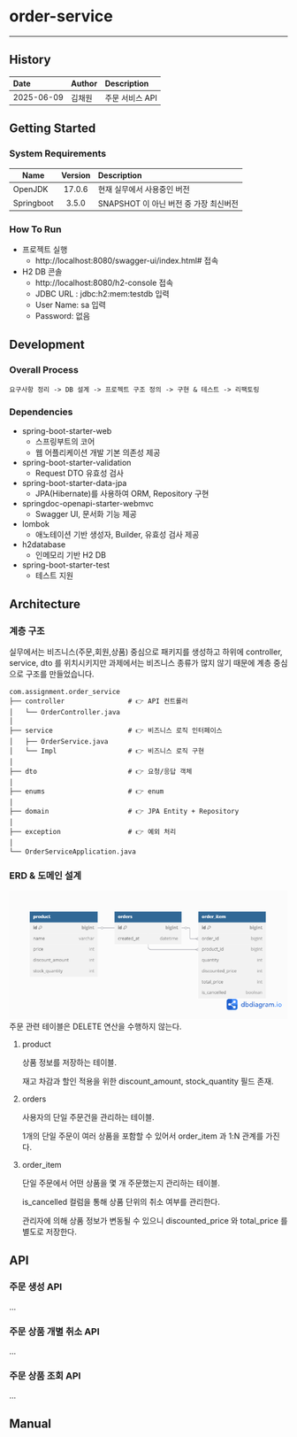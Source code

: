 # order-service
- - - 
## History
| Date       |Author| Description |
|:-----------|:---|:------------|
| 2025-06-09 |김채원| 주문 서비스 API  | 

## Getting Started
### System Requirements
|Name|Version| Description                                                                             |
|---|:---:|:----------------------------------------------------------------------------------------|
|OpenJDK|17.0.6| 현재 실무에서 사용중인 버전                                              |
|Springboot|3.5.0| SNAPSHOT 이 아닌 버전 중 가장 최신버전|

### How To Run
+ 프로젝트 실행
  + http://localhost:8080/swagger-ui/index.html# 접속
+ H2 DB 콘솔
  + http://localhost:8080/h2-console 접속
  + JDBC URL : jdbc:h2:mem:testdb 입력
  + User Name: sa 입력
  + Password: 없음


## Development
### Overall Process
```
요구사항 정리 -> DB 설계 -> 프로젝트 구조 정의 -> 구현 & 테스트 -> 리팩토링 
```
### Dependencies
+ spring-boot-starter-web
    + 스프링부트의 코어
    + 웹 어플리케이션 개발 기본 의존성 제공
+ spring-boot-starter-validation
  + Request DTO 유효성 검사
+ spring-boot-starter-data-jpa
  + JPA(Hibernate)를 사용하여 ORM, Repository 구현
+ springdoc-openapi-starter-webmvc
  + Swagger UI, 문서화 기능 제공
+ lombok
  + 애노테이션 기반 생성자, Builder, 유효성 검사 제공
+ h2database
  + 인메모리 기반 H2 DB
+ spring-boot-starter-test
  + 테스트 지원
## Architecture
### 계층 구조
실무에서는 비즈니스(주문,회원,상품) 중심으로 패키지를 생성하고 하위에 controller, service, dto 를 위치시키지만 과제에서는 비즈니스 종류가 많지 않기 때문에 계층 중심으로 구조를 만들었습니다.
```
com.assignment.order_service
├── controller                # 👉 API 컨트롤러
│   └── OrderController.java
│
├── service                   # 👉 비즈니스 로직 인터페이스
│   ├── OrderService.java
│   └── Impl                  # 👉 비즈니스 로직 구현
│
├── dto                       # 👉 요청/응답 객체
│
├── enums                     # 👉 enum
│
├── domain                    # 👉 JPA Entity + Repository
│
├── exception                 # 👉 예외 처리
│
└── OrderServiceApplication.java

```
### ERD & 도메인 설계
![ERD.png](ERD.png)
주문 관련 테이블은 DELETE 연산을 수행하지 않는다.
1. product

   상품 정보를 저장하는 테이블.

   재고 차감과 할인 적용을 위한 discount_amount, stock_quantity 필드 존재.

2. orders

   사용자의 단일 주문건을 관리하는 테이블.

   1개의 단일 주문이 여러 상품을 포함할 수 있어서 order_item 과 1:N 관계를 가진다.
3. order_item

   단일 주문에서 어떤 상품을 몇 개 주문했는지 관리하는 테이블.

   is_cancelled 컬럼을 통해 상품 단위의 취소 여부를 관리한다.

   관리자에 의해 상품 정보가 변동될 수 있으니 discounted_price 와 total_price 를 별도로 저장한다.

## API
### 주문 생성 API
...
### 주문 상품 개별 취소 API
...
### 주문 상품 조회 API
...

## Manual
